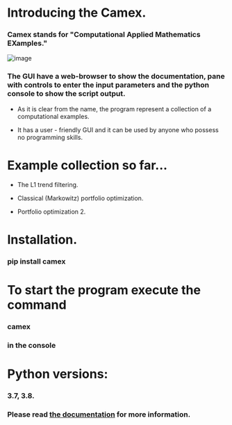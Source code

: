 # Introducing the Camex.

### Camex stands for "Computational Applied Mathematics EXamples."  
![image](https://andreikeino.github.io/camex/images/user_guide/camex_windows.jpg)

### The GUI have a web-browser to show the documentation, pane with controls to enter the input parameters and the python console to show the script output.

* As it is clear from the name, the program represent a collection of a computational examples.
 
* It has a user - friendly GUI and it can be used by anyone who possess no programming skills.

  
# Example collection so far...

* The L1 trend filtering.

*  Classical (Markowitz) portfolio optimization.

*  Portfolio optimization 2.

# Installation.
### pip install camex

# To start the program execute the command
### camex
### in the console

# Python versions:
### 3.7, 3.8.


### Please read [the documentation](https://andreikeino.github.io/camex/introduction.html) for more information.
